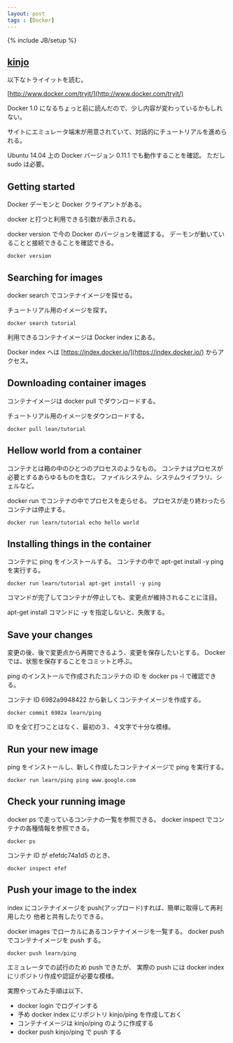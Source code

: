 ```yaml
---
layout: post
tags : [Docker]
---
```

{% include JB/setup %}

## [kinjo](https://github.com/kinjo)
以下なトライイットを読む。

[http://www.docker.com/tryit/](http://www.docker.com/tryit/)

Docker 1.0 になるちょっと前に読んだので、少し内容が変わっているかもしれない。

サイトにエミュレータ端末が用意されていて、対話的にチュートリアルを進められる。

Ubuntu 14.04 上の Docker バージョン 0.11.1 でも動作することを確認。 ただし sudo は必要。

## Getting started
Docker デーモンと Docker クライアントがある。

docker と打つと利用できる引数が表示される。

docker version で今の Docker のバージョンを確認する。
デーモンが動いていることと接続できることを確認できる。

    docker version

## Searching for images
docker search <string> でコンテナイメージを探せる。

チュートリアル用のイメージを探す。

    docker search tutorial


利用できるコンテナイメージは Docker index にある。

Docker index へは [https://index.docker.io/](https://index.docker.io/) からアクセス。

## Downloading container images
コンテナイメージは docker pull でダウンロードする。

チュートリアル用のイメージをダウンロードする。

    docker pull lean/tutorial

## Hellow world from a container
コンテナとは箱の中のひとつのプロセスのようなもの。
コンテナはプロセスが必要とするあらゆるものを含む。
ファイルシステム、システムライブラリ、シェルなど。

docker run でコンテナの中でプロセスを走らせる。
プロセスが走り終わったらコンテナは停止する。

    docker run learn/tutorial echo hello world

## Installing things in the container
コンテナに ping をインストールする。
コンテナの中で apt-get install -y ping を実行する。

    docker run learn/tutorial apt-get install -y ping

コマンドが完了してコンテナが停止しても、変更点が維持されることに注目。

apt-get install コマンドに -y を指定しないと、失敗する。

## Save your changes
変更の後、後で変更点から再開できるよう、変更を保存したいとする。
Docker では、状態を保存することをコミットと呼ぶ。

ping のインストールで作成されたコンテナの ID を docker ps -l で確認できる。

コンテナ ID 6982a9948422 から新しくコンテナイメージを作成する。

    docker commit 6982a learn/ping

ID を全て打つことはなく、最初の３、４文字で十分な模様。

## Run your new image
ping をインストールし、新しく作成したコンテナイメージで ping を実行する。

    docker run learn/ping ping www.google.com

## Check your running image
docker ps で走っているコンテナの一覧を参照できる。
docker inspect でコンテナの各種情報を参照できる。

    docker ps

コンテナ ID が efefdc74a1d5 のとき、

    docker inspect efef

## Push your image to the index
index にコンテナイメージを push(アップロード)すれば、簡単に取得して再利用したり
他者と共有したりできる。

docker images でローカルにあるコンテナイメージを一覧する。
docker push でコンテナイメージを push する。

    docker push learn/ping

エミュレータでの試行のため push できたが、
実際の push には docker index にリポジトリ作成や認証が必要な模様。

実際やってみた手順は以下、

- docker login でログインする
- 予め docker index にリポジトリ kinjo/ping を作成しておく
- コンテナイメージは kinjo/ping のように作成する
- docker push kinjo/ping で push する
